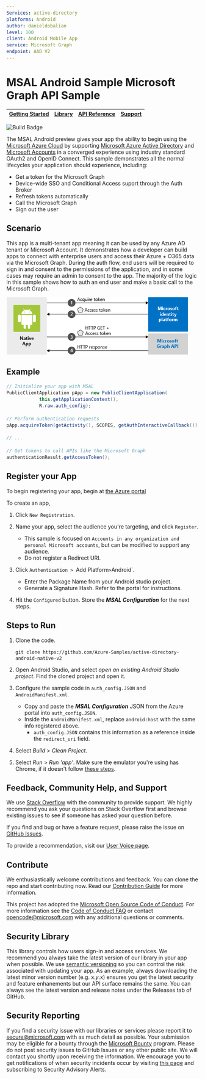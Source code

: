 ```yaml
--- 
Services: active-directory
platforms: Android
author: danieldobalian
level: 100
client: Android Mobile App
service: Microsoft Graph
endpoint: AAD V2
---
```

# MSAL Android Sample Microsoft Graph API Sample 

| [Getting Started](https://docs.microsoft.com/azure/active-directory/develop/guidedsetups/active-directory-android)| [Library](https://github.com/AzureAD/microsoft-authentication-library-for-android) | [API Reference](http://javadoc.io/doc/com.microsoft.identity.client/msal) | [Support](README.md#community-help-and-support)
| --- | --- | --- | --- |

![Build Badge](https://identitydivision.visualstudio.com/_apis/public/build/definitions/a7934fdd-dcde-4492-a406-7fad6ac00e17/500/badge)

The MSAL Android preview gives your app the ability to begin using the
[Microsoft Azure Cloud](https://cloud.microsoft.com) by supporting [Microsoft Azure Active Directory](https://azure.microsoft.com/en-us/services/active-directory/) and [Microsoft Accounts](https://account.microsoft.com) in a converged experience using industry standard OAuth2 and OpenID Connect. This sample demonstrates all the normal lifecycles your application should experience, including:

* Get a token for the Microsoft Graph
* Device-wide SSO and Conditional Access suport through the Auth Broker
* Refresh tokens automatically
* Call the Microsoft Graph
* Sign out the user

## Scenario

This app is a multi-tenant app meaning it can be used by any Azure AD tenant or Microsoft Account.  It demonstrates how a developer can build apps to connect with enterprise users and access their Azure + O365 data via the Microsoft Graph.  During the auth flow, end users will be required to sign in and consent to the permissions of the application, and in some cases may require an admin to consent to the app.  The majority of the logic in this sample shows how to auth an end user and make a basic call to the Microsoft Graph.

![Topology](./images/topology1.png)

## Example

```Java
// Initialize your app with MSAL
PublicClientApplication pApp = new PublicClientApplication(
            this.getApplicationContext(),
            R.raw.auth_config);

// Perform authentication requests
pApp.acquireToken(getActivity(), SCOPES, getAuthInteractiveCallback());

// ...

// Get tokens to call APIs like the Microsoft Graph
authenticationResult.getAccessToken();
```

## Register your App  

To begin registering your app, begin at [the Azure portal](https://aka.ms/MobileAppReg)

To create an app,  
1. Click `New Registration`. 

2. Name your app, select the audience you're targeting, and click `Register`. 
    - This sample is focused on `Accounts in any organization and personal Microsoft accounts`, but can be modified to support any audience. 
    - Do not register a Redirect URI. 

3. Click `Authentication > `Add Platform` > `Android`. 
    - Enter the Package Name from your Android studio project. 
    - Generate a Signature Hash. Refer to the portal for instructions.

4. Hit the `Configured` button. Store the ***MSAL Configuration*** for the next steps. 

## Steps to Run

1. Clone the code. 
    ```
    git clone https://github.com/Azure-Samples/active-directory-android-native-v2 
    ```
2. Open Android Studio, and select *open an existing Android Studio project*. Find the cloned project and open it. 

3. Configure the sample code in `auth_config.JSON` and `AndroidManifest.xml`.
    - Copy and paste the ***MSAL Configuration*** JSON from the Azure portal into `auth_config.JSON`. 
    - Inside the `AndroidManifest.xml`, replace `android:host` with the same info registered above.
        - `auth_config.JSON` contains this information as a reference inside the `redirect_uri` field.

5. Select *Build* > *Clean Project*. 

6. Select *Run* > *Run 'app'*. Make sure the emulator you're using has Chrome, if it doesn't follow 
[these steps](https://github.com/Azure-Samples/active-directory-general-docs/blob/master/AndroidEmulator.md). 

## Feedback, Community Help, and Support

We use [Stack Overflow](http://stackoverflow.com/questions/tagged/msal) with the community to 
provide support. We highly recommend you ask your questions on Stack Overflow first and browse 
existing issues to see if someone has asked your question before. 

If you find and bug or have a feature request, please raise the issue 
on [GitHub Issues](../../issues). 

To provide a recommendation, visit 
our [User Voice page](https://feedback.azure.com/forums/169401-azure-active-directory).

## Contribute

We enthusiastically welcome contributions and feedback. You can clone the repo and start 
contributing now. Read our [Contribution Guide](Contributing.md) for more information.

This project has adopted the 
[Microsoft Open Source Code of Conduct](https://opensource.microsoft.com/codeofconduct/). 
For more information see 
the [Code of Conduct FAQ](https://opensource.microsoft.com/codeofconduct/faq/) or contact 
[opencode@microsoft.com](mailto:opencode@microsoft.com) with any additional questions or comments.

## Security Library

This library controls how users sign-in and access services. We recommend you always take the 
latest version of our library in your app when possible. We 
use [semantic versioning](http://semver.org) so you can control the risk associated with updating 
your app. As an example, always downloading the latest minor version number (e.g. x.*y*.x) ensures 
you get the latest security and feature enhanements but our API surface remains the same. You 
can always see the latest version and release notes under the Releases tab of GitHub.

## Security Reporting

If you find a security issue with our libraries or services please report it 
to [secure@microsoft.com](mailto:secure@microsoft.com) with as much detail as possible. Your 
submission may be eligible for a bounty through the [Microsoft Bounty](http://aka.ms/bugbounty) 
program. Please do not post security issues to GitHub Issues or any other public site. We will 
contact you shortly upon receiving the information. We encourage you to get notifications of when 
security incidents occur by 
visiting [this page](https://technet.microsoft.com/en-us/security/dd252948) and subscribing 
to Security Advisory Alerts.



